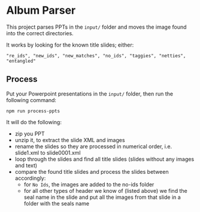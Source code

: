 # Album Parser

This project parses PPTs in the `input/` folder and moves the image found into the correct directories.

It works by looking for the known title slides; either:

`"re_ids", "new_ids", "new_matches", "no_ids", "taggies", "netties", "entangled"`

## Process

Put your Powerpoint presentations in the `input/` folder, then run the following command:

`npm run process-ppts`

It will do the following:

- zip you PPT
- unzip it, to extract the slide XML and images
- rename the slides so they are processed in numerical order, i.e. slide1.xml to slide0001.xml
- loop through the slides and find all title slides (slides without any images and text)
- compare the found title slides and process the slides between accordingly:
  - for `No Ids`, the images are added to the no-ids folder
  - for all other types of header we know of (listed above) we find the seal name in the slide and put all the images from that slide in a folder with the seals name
